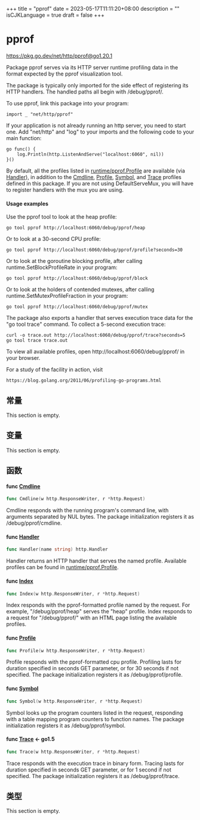 +++
title = "pprof"
date = 2023-05-17T11:11:20+08:00
description = ""
isCJKLanguage = true
draft = false
+++
# pprof

https://pkg.go.dev/net/http/pprof@go1.20.1





Package pprof serves via its HTTP server runtime profiling data in the format expected by the pprof visualization tool.

The package is typically only imported for the side effect of registering its HTTP handlers. The handled paths all begin with /debug/pprof/.

To use pprof, link this package into your program:

```
import _ "net/http/pprof"
```

If your application is not already running an http server, you need to start one. Add "net/http" and "log" to your imports and the following code to your main function:

```
go func() {
	log.Println(http.ListenAndServe("localhost:6060", nil))
}()
```

By default, all the profiles listed in [runtime/pprof.Profile](https://pkg.go.dev/runtime/pprof#Profile) are available (via [Handler](https://pkg.go.dev/net/http/pprof@go1.20.1#Handler)), in addition to the [Cmdline](https://pkg.go.dev/net/http/pprof@go1.20.1#Cmdline), [Profile](https://pkg.go.dev/net/http/pprof@go1.20.1#Profile), [Symbol](https://pkg.go.dev/net/http/pprof@go1.20.1#Symbol), and [Trace](https://pkg.go.dev/net/http/pprof@go1.20.1#Trace) profiles defined in this package. If you are not using DefaultServeMux, you will have to register handlers with the mux you are using.

#### Usage examples 

Use the pprof tool to look at the heap profile:

```
go tool pprof http://localhost:6060/debug/pprof/heap
```

Or to look at a 30-second CPU profile:

```
go tool pprof http://localhost:6060/debug/pprof/profile?seconds=30
```

Or to look at the goroutine blocking profile, after calling runtime.SetBlockProfileRate in your program:

```
go tool pprof http://localhost:6060/debug/pprof/block
```

Or to look at the holders of contended mutexes, after calling runtime.SetMutexProfileFraction in your program:

```
go tool pprof http://localhost:6060/debug/pprof/mutex
```

The package also exports a handler that serves execution trace data for the "go tool trace" command. To collect a 5-second execution trace:

```
curl -o trace.out http://localhost:6060/debug/pprof/trace?seconds=5
go tool trace trace.out
```

To view all available profiles, open http://localhost:6060/debug/pprof/ in your browser.

For a study of the facility in action, visit

```
https://blog.golang.org/2011/06/profiling-go-programs.html
```



## 常量 

This section is empty.

## 变量

This section is empty.

## 函数

#### func [Cmdline](https://cs.opensource.google/go/go/+/go1.20.1:src/net/http/pprof/pprof.go;l=96) 

``` go linenums="1"
func Cmdline(w http.ResponseWriter, r *http.Request)
```

Cmdline responds with the running program's command line, with arguments separated by NUL bytes. The package initialization registers it as /debug/pprof/cmdline.

#### func [Handler](https://cs.opensource.google/go/go/+/go1.20.1:src/net/http/pprof/pprof.go;l=231) 

``` go linenums="1"
func Handler(name string) http.Handler
```

Handler returns an HTTP handler that serves the named profile. Available profiles can be found in [runtime/pprof.Profile](https://pkg.go.dev/runtime/pprof#Profile).

#### func [Index](https://cs.opensource.google/go/go/+/go1.20.1:src/net/http/pprof/pprof.go;l=373) 

``` go linenums="1"
func Index(w http.ResponseWriter, r *http.Request)
```

Index responds with the pprof-formatted profile named by the request. For example, "/debug/pprof/heap" serves the "heap" profile. Index responds to a request for "/debug/pprof/" with an HTML page listing the available profiles.

#### func [Profile](https://cs.opensource.google/go/go/+/go1.20.1:src/net/http/pprof/pprof.go;l=125) 

``` go linenums="1"
func Profile(w http.ResponseWriter, r *http.Request)
```

Profile responds with the pprof-formatted cpu profile. Profiling lasts for duration specified in seconds GET parameter, or for 30 seconds if not specified. The package initialization registers it as /debug/pprof/profile.

#### func [Symbol](https://cs.opensource.google/go/go/+/go1.20.1:src/net/http/pprof/pprof.go;l=183) 

``` go linenums="1"
func Symbol(w http.ResponseWriter, r *http.Request)
```

Symbol looks up the program counters listed in the request, responding with a table mapping program counters to function names. The package initialization registers it as /debug/pprof/symbol.

#### func [Trace](https://cs.opensource.google/go/go/+/go1.20.1:src/net/http/pprof/pprof.go;l=154)  <- go1.5

``` go linenums="1"
func Trace(w http.ResponseWriter, r *http.Request)
```

Trace responds with the execution trace in binary form. Tracing lasts for duration specified in seconds GET parameter, or for 1 second if not specified. The package initialization registers it as /debug/pprof/trace.

## 类型

This section is empty.